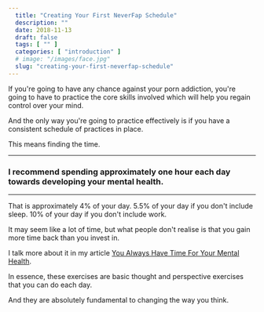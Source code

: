 ```yaml
---
  title: "Creating Your First NeverFap Schedule"
  description: ""
  date: 2018-11-13
  draft: false
  tags: [ "" ]
  categories: [ "introduction" ]
  # image: "/images/face.jpg"
  slug: "creating-your-first-neverfap-schedule"
---
```


If you're going to have any chance against your porn addiction, you're going to have to practice the core skills involved which will help you regain control over your mind.

And the only way you're going to practice effectively is if you have a consistent schedule of practices in place.

This means finding the time.

<hr />

### I recommend spending approximately one hour each day towards developing your mental health.

<hr />

That is approximately 4% of your day. 5.5% of your day if you don't include sleep. 10% of your day if you don't include work. 

It may seem like a lot of time, but what people don't realise is that you gain more time back than you invest in.

I talk more about it in my article <a class="link" href="/guide/you-always-have-time-for-your-mental-health">You Always Have Time For Your Mental Health</a>.

In essence, these exercises are basic thought and perspective exercises that you can do each day. 

And they are absolutely fundamental to changing the way you think. 


<!-- Maybe have an example of a calendar -->

